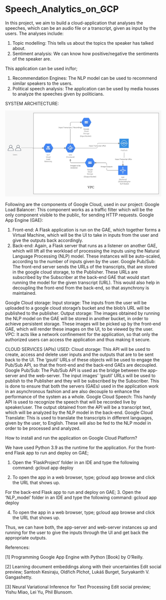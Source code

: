 # Speech_Analytics_on_GCP

In this project, we aim to build a cloud-application that analyses the speeches, which can be an audio file or a transcript, given as input by the users. The analyses include: 
1. Topic modelling: This tells us about the topics the speaker has talked about.
2. Sentiment analysis: We can know how positive/negative the sentiments of the speaker are.

This application can be used in/for;
1. Recommendation Engines: The NLP model can be used to recommend similar speakers to the users. 
2. Political speech analysis: The application can be used by media houses to analyze the speeches given by politicians.

SYSTEM ARCHITECTURE:

![alt text](https://github.com/Nishanth-Murali/Speech_Analytics_on_GCP/blob/main/System_design_CC.jpeg)

Following are the components of Google Cloud, used in our project:
Google Load Balancer: This component works as a traffic filter which will be the only component visible to the public, for sending HTTP requests.
Google App Engine (GAE):
1.	Front-end: A Flask application is run on the GAE, which together forms a Virtual Machine, which will be the UI to take in inputs from the user and give the outputs back accordingly.
2.	Back-end: Again, a Flask server that runs as a listener on another GAE, which will lift all the workload of processing the inputs using the Natural Language Processing (NLP) model. These instances will be auto-scaled, according to the number of inputs given by the user.
Google Pub/Sub: 
The front-end server sends the URLs of the transcripts, that are stored in the google cloud storage, to the Publisher. These URLs are subscribed by the Subscriber at the back-end GAE that would start running the model for the given transcript (URL). This would also help in decoupling the front-end from the back-end, so that asynchrony is maintained.


Google Cloud storage:
Input storage:
The inputs from the user will be uploaded to a google cloud storage’s bucket and the blob’s URL will be published to the publisher. 
Output storage:
The images obtained by running the NLP model on the GAE will be stored in another bucket, in order to achieve persistent storage. These images will be picked up by the front-end GAE, which will render these images on the UI, to be viewed by the user.
VPC:
It acts like a network confinement for the application, so that only the authorized users can access the application and thus making it secure.

CLOUD SERVICES (APIs) USED:
Cloud storage:
This API will be used to create, access and delete user inputs and the outputs that are to be sent back to the UI. The ‘gsutil’ URLs of these objects will be used to engage the Pub/Sub API, so that the front-end and the back-end GAEs are decoupled.
Google Pub/Sub:
The Pub/Sub API is used as the bridge between the app-server and the web-server. The input images’ ‘gsutil’ URLs will be used to publish to the Publisher and they will be subscribed by the Subscriber. This is done to ensure that both the servers (GAEs) used in the application work in an asynchronous fashion and are also decouple to enhance the performance of the system as a whole.
Google Cloud Speech:
This handy API is used to recognize the speech that will be recorded live by speaker/user. The output obtained from the API will be a transcript text, which will be analyzed by the NLP model in the back-end.
Google Cloud Translate:
This is used to translate the transcripts in different languages, given by the user, to English. These will also be fed to the NLP model in order to be processed and analyzed.

How to install and run the application on Google Cloud Platform?

We have used Python 3.9 as the runtime for the application.
For the front-end Flask app to run and deploy on GAE;
1.	Open the ‘FlaskProject’ folder in an IDE and type the following command:
      gcloud app deploy

2.	To open the app in a web browser, type;
      gcloud app browse 
and click the URL that shows up.

For the back-end Flask app to run and deploy on GAE;
3.	Open the ‘NLP_model’ folder in an IDE and type the following command:
      gcloud app deploy

4.	To open the app in a web browser, type;
      gcloud app browse 
and click the URL that shows up.

Thus, we can have both, the app-server and web-server instances up and running for the user to give the inputs through the UI and get back the appropriate outputs.

References:

[1] Programming Google App Engine with Python [Book] by O’Reilly.

[2] Learning document embeddings along with their uncertainties Edit social preview; Santosh        Kesiraju, Oldřich Plchot, Lukáš Burget, Suryakanth V. Gangashetty.

[3] Neural Variational Inference for Text Processing Edit social preview; Yishu Miao, Lei Yu, Phil Blunsom.
